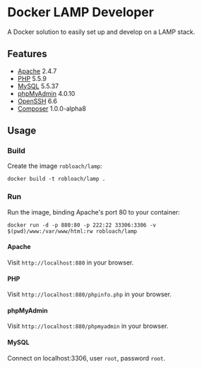 # Docker LAMP Developer

A Docker solution to easily set up and develop on a LAMP stack.


## Features

* [Apache](https://httpd.apache.org/) 2.4.7
* [PHP](http://php.net/) 5.5.9
* [MySQL](http://www.mysql.com/) 5.5.37
* [phpMyAdmin](http://www.phpmyadmin.net/) 4.0.10
* [OpenSSH](http://www.openssh.com/) 6.6
* [Composer](http://getcomposer.org) 1.0.0-alpha8


## Usage

### Build

Create the image `robloach/lamp`:
```
docker build -t robloach/lamp .
```

### Run

Run the image, binding Apache's port 80 to your container:
```
docker run -d -p 880:80 -p 222:22 33306:3306 -v $(pwd)/www:/var/www/html:rw robloach/lamp
```

#### Apache

Visit `http://localhost:880` in your browser.

#### PHP

Visit `http://localhost:880/phpinfo.php` in your browser.

#### phpMyAdmin

Visit `http://localhost:880/phpmyadmin` in your browser.

#### MySQL

Connect on localhost:3306, user `root`, password `root`.
